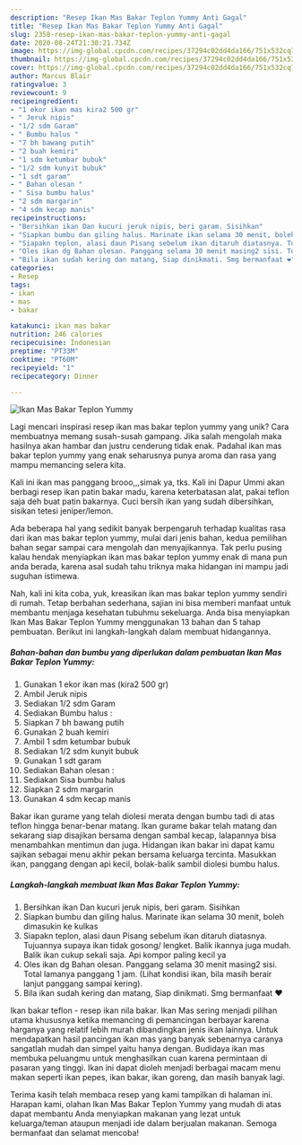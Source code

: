 ```yaml
---
description: "Resep Ikan Mas Bakar Teplon Yummy Anti Gagal"
title: "Resep Ikan Mas Bakar Teplon Yummy Anti Gagal"
slug: 2358-resep-ikan-mas-bakar-teplon-yummy-anti-gagal
date: 2020-08-24T21:30:21.734Z
image: https://img-global.cpcdn.com/recipes/37294c02dd4da166/751x532cq70/ikan-mas-bakar-teplon-yummy-foto-resep-utama.jpg
thumbnail: https://img-global.cpcdn.com/recipes/37294c02dd4da166/751x532cq70/ikan-mas-bakar-teplon-yummy-foto-resep-utama.jpg
cover: https://img-global.cpcdn.com/recipes/37294c02dd4da166/751x532cq70/ikan-mas-bakar-teplon-yummy-foto-resep-utama.jpg
author: Marcus Blair
ratingvalue: 3
reviewcount: 9
recipeingredient:
- "1 ekor ikan mas kira2 500 gr"
- " Jeruk nipis"
- "1/2 sdm Garam"
- " Bumbu halus "
- "7 bh bawang putih"
- "2 buah kemiri"
- "1 sdm ketumbar bubuk"
- "1/2 sdm kunyit bubuk"
- "1 sdt garam"
- " Bahan olesan "
- " Sisa bumbu halus"
- "2 sdm margarin"
- "4 sdm kecap manis"
recipeinstructions:
- "Bersihkan ikan Dan kucuri jeruk nipis, beri garam. Sisihkan"
- "Siapkan bumbu dan giling halus. Marinate ikan selama 30 menit, boleh dimasukin ke kulkas"
- "Siapakn teplon, alasi daun Pisang sebelum ikan ditaruh diatasnya. Tujuannya supaya ikan tidak gosong/ lengket. Balik ikannya juga mudah. Balik ikan cukup sekali saja. Api kompor paling kecil ya"
- "Oles ikan dg Bahan olesan. Panggang selama 30 menit masing2 sisi. Total lamanya panggang 1 jam. (Lihat kondisi ikan, bila masih berair lanjut panggang sampai kering)."
- "Bila ikan sudah kering dan matang, Siap dinikmati. Smg bermanfaat ❤️"
categories:
- Resep
tags:
- ikan
- mas
- bakar

katakunci: ikan mas bakar 
nutrition: 246 calories
recipecuisine: Indonesian
preptime: "PT33M"
cooktime: "PT60M"
recipeyield: "1"
recipecategory: Dinner

---
```



![Ikan Mas Bakar Teplon Yummy](https://img-global.cpcdn.com/recipes/37294c02dd4da166/751x532cq70/ikan-mas-bakar-teplon-yummy-foto-resep-utama.jpg)

Lagi mencari inspirasi resep ikan mas bakar teplon yummy yang unik? Cara membuatnya memang susah-susah gampang. Jika salah mengolah maka hasilnya akan hambar dan justru cenderung tidak enak. Padahal ikan mas bakar teplon yummy yang enak seharusnya punya aroma dan rasa yang mampu memancing selera kita.

Kali ini ikan mas panggang brooo,,,simak ya, tks. Kali ini Dapur Ummi akan berbagi resep ikan patin bakar madu, karena keterbatasan alat, pakai teflon saja deh buat patin bakarnya. Cuci bersih ikan yang sudah dibersihkan, sisikan tetesi jeniper/lemon.

Ada beberapa hal yang sedikit banyak berpengaruh terhadap kualitas rasa dari ikan mas bakar teplon yummy, mulai dari jenis bahan, kedua pemilihan bahan segar sampai cara mengolah dan menyajikannya. Tak perlu pusing kalau hendak menyiapkan ikan mas bakar teplon yummy enak di mana pun anda berada, karena asal sudah tahu triknya maka hidangan ini mampu jadi suguhan istimewa.


Nah, kali ini kita coba, yuk, kreasikan ikan mas bakar teplon yummy sendiri di rumah. Tetap berbahan sederhana, sajian ini bisa memberi manfaat untuk membantu menjaga kesehatan tubuhmu sekeluarga. Anda bisa menyiapkan Ikan Mas Bakar Teplon Yummy menggunakan 13 bahan dan 5 tahap pembuatan. Berikut ini langkah-langkah dalam membuat hidangannya.

<!--inarticleads1-->

##### Bahan-bahan dan bumbu yang diperlukan dalam pembuatan Ikan Mas Bakar Teplon Yummy:

1. Gunakan 1 ekor ikan mas (kira2 500 gr)
1. Ambil  Jeruk nipis
1. Sediakan 1/2 sdm Garam
1. Sediakan  Bumbu halus :
1. Siapkan 7 bh bawang putih
1. Gunakan 2 buah kemiri
1. Ambil 1 sdm ketumbar bubuk
1. Sediakan 1/2 sdm kunyit bubuk
1. Gunakan 1 sdt garam
1. Sediakan  Bahan olesan :
1. Sediakan  Sisa bumbu halus
1. Siapkan 2 sdm margarin
1. Gunakan 4 sdm kecap manis


Bakar ikan gurame yang telah diolesi merata dengan bumbu tadi di atas teflon hingga benar-benar matang. Ikan gurame bakar telah matang dan sekarang siap disajikan bersama dengan sambal kecap, lalapannya bisa menambahkan mentimun dan juga. Hidangan ikan bakar ini dapat kamu sajikan sebagai menu akhir pekan bersama keluarga tercinta. Masukkan ikan, panggang dengan api kecil, bolak-balik sambil diolesi bumbu halus. 

<!--inarticleads2-->

##### Langkah-langkah membuat Ikan Mas Bakar Teplon Yummy:

1. Bersihkan ikan Dan kucuri jeruk nipis, beri garam. Sisihkan
1. Siapkan bumbu dan giling halus. Marinate ikan selama 30 menit, boleh dimasukin ke kulkas
1. Siapakn teplon, alasi daun Pisang sebelum ikan ditaruh diatasnya. Tujuannya supaya ikan tidak gosong/ lengket. Balik ikannya juga mudah. Balik ikan cukup sekali saja. Api kompor paling kecil ya
1. Oles ikan dg Bahan olesan. Panggang selama 30 menit masing2 sisi. Total lamanya panggang 1 jam. (Lihat kondisi ikan, bila masih berair lanjut panggang sampai kering).
1. Bila ikan sudah kering dan matang, Siap dinikmati. Smg bermanfaat ❤️


Ikan bakar teflon - resep ikan nila bakar. Ikan Mas sering menjadi pilihan utama khususnya ketika memancing di pemancingan berbayar karena harganya yang relatif lebih murah dibandingkan jenis ikan lainnya. Untuk mendapatkan hasil pancingan ikan mas yang banyak sebenarnya caranya sangatlah mudah dan simpel yaitu hanya dengan. Budidaya ikan mas membuka peluangmu untuk menghasilkan cuan karena permintaan di pasaran yang tinggi. Ikan ini dapat dioleh menjadi berbagai macam menu makan seperti ikan pepes, ikan bakar, ikan goreng, dan masih banyak lagi. 

Terima kasih telah membaca resep yang kami tampilkan di halaman ini. Harapan kami, olahan Ikan Mas Bakar Teplon Yummy yang mudah di atas dapat membantu Anda menyiapkan makanan yang lezat untuk keluarga/teman ataupun menjadi ide dalam berjualan makanan. Semoga bermanfaat dan selamat mencoba!
